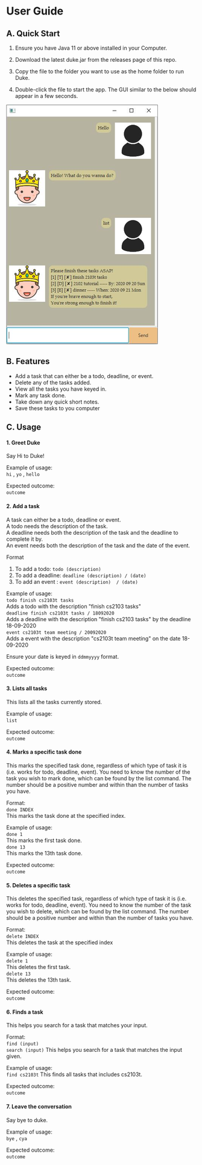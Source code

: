 # User Guide

## A. Quick Start
1. Ensure you have Java 11 or above installed in your Computer.

2. Download the latest duke.jar from the releases page of this repo.

3. Copy the file to the folder you want to use as the home folder to run Duke.

4. Double-click the file to start the app. The GUI similar to the below should appear in a few seconds.

![Screenshot of Duke](./Screenshot.JPG)

## B. Features 
- Add a task that can either be a todo, deadline, or event.
- Delete any of the tasks added.
- View all the tasks you have keyed in.
- Mark any task done. 
- Take down any quick short notes. 
- Save these tasks to you computer


## C. Usage

#### 1. Greet Duke

Say Hi to Duke!

Example of usage: <br/>
`hi` , `yo` , `hello`

Expected outcome: <br/>
`outcome`

#### 2. Add a task

A task can either be a todo, deadline or event. <br/>
A todo needs the description of the task. <br/>
A deadline needs both the description of the task and the deadline to complete it by. <br/>
An event needs both the description of the task and the date of the event. 

Format <br/>
1. To add a todo: `todo (description)`
2. To add a deadline: `deadline (description) / (date)`
3. To add an event : `event (description)  / (date)`

Example of usage: <br/>
`todo finish cs2103t tasks` <br/> 
Adds a todo with the description "finish cs2103 tasks" <br/>
`deadline finish cs2103t tasks / 18092020` <br/> 
Adds a deadline with the description "finish cs2103 tasks" by the deadline 18-09-2020<br/>
`event cs2103t team meeting / 20092020` <br/> 
Adds a event with the description "cs2103t team meeting" on the date 18-09-2020<br/>

Ensure your date is keyed in `ddmmyyyy` format. 

Expected outcome:<br/>
`outcome`

#### 3. Lists all tasks

This lists all the tasks currently stored. 

Example of usage: <br/>
`list`

Expected outcome:<br/>
`outcome`

#### 4. Marks a specific task done

This marks the specified task done, regardless of which type of task it is (i.e. works for todo, deadline, event).
You need to know the number of the task you wish to mark done, which can be found by the list command. 
The number should be a positive number and within than the number of tasks you have. 

Format:  <br/>
 `done INDEX` <br/> 
 This marks the task done at the specified index.
 
Example of usage: <br/>
`done 1`  <br/>
This marks the first task done.<br/>
`done 13` <br/>
This marks the 13th task done.

Expected outcome:<br/>
`outcome`

#### 5. Deletes a specific task

This deletes the specified task, regardless of which type of task it is (i.e. works for todo, deadline, event).
You need to know the number of the task you wish to delete, which can be found by the list command. 
The number should be a positive number and within than the number of tasks you have. 
 
Format:  <br/>
`delete INDEX` <br/>
This deletes the task at the specified index
 
Example of usage: <br/>
`delete 1`  <br/>
This deletes the first task.<br/>
`delete 13` <br/>
This deletes the 13th task.
 
Expected outcome:<br/>
`outcome`

#### 6. Finds a task

This helps you search for a task that matches your input.

Format: <br/>
`find (input)` <br/>
`search (input)`
This helps you search for a task that matches the input given.

Example of usage: <br/>
`find cs2103t` 
This finds all tasks that includes cs2103t.

Expected outcome:<br/>
`outcome`

#### 7. Leave the conversation

Say bye to duke.

Example of usage: <br/>
`bye` , `cya`

Expected outcome:<br/>
`outcome`
